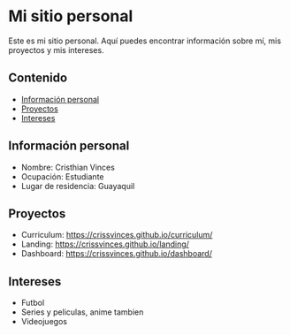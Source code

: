 
# Mi sitio personal
Este es mi sitio personal. Aquí puedes encontrar información sobre mí, mis
proyectos y mis intereses.
## Contenido
* [Información personal](#información-personal)
* [Proyectos](#proyectos)
* [Intereses](#intereses)
## Información personal
* Nombre: Cristhian Vinces
* Ocupación: Estudiante
* Lugar de residencia: Guayaquil
## Proyectos
* Curriculum: https://crissvinces.github.io/curriculum/
* Landing: https://crissvinces.github.io/landing/
* Dashboard: https://crissvinces.github.io/dashboard/
## Intereses
* Futbol
* Series y peliculas, anime tambien
* Videojuegos
